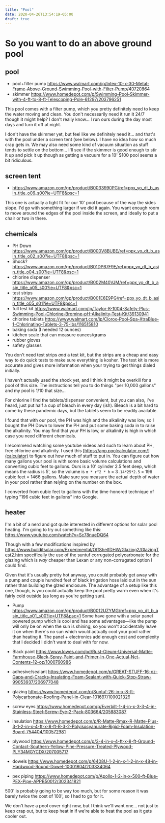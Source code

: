 ```yaml
---
title: "Pool"
date: 2020-04-26T13:54:19-05:00
draft: true
---
```


# So you want to do an above ground pool
## pool
- pool+filter pump https://www.walmart.com/ip/Intex-10-x-30-Metal-Frame-Above-Ground-Swimming-Pool-with-Filter-Pump/40720864
- skimmer https://www.homedepot.com/p/Swimming-Pool-Skimmer-with-4-ft-to-8-ft-Telescoping-Pole-61297/203796251

This pool comes with a filter pump, which you pretty definitely need
to keep the water moving and clean. You don't necessarily need it run
it 24/7 though it might help? I don't really know... I run ours during
the day most days and turn it off at night.

I don't have the skimmer yet, but feel like we definitely need
it... and that's with the pool under a screen tent (see below). I have
no idea how so much crap gets in. We may also need some kind of vacuum
situation as stuff tends to settle on the bottom... I'll see if the
skimmer is good enough to stir it up and pick it up though as getting
a vacuum for a 10' $100 pool seems a bit ridiculous.

## screen tent
- https://www.amazon.com/gp/product/B0033990PG/ref=ppx_yo_dt_b_asin_title_o06_s00?ie=UTF8&psc=1

This one is actually a tight fit for our 10' pool because of the way
the sides slope. I'd go with something larger if we did it again. You
want enough room to move around the edges of the pool inside the
screen, and ideally to put a chair or two in there.

## chemicals
- PH Down https://www.amazon.com/gp/product/B000V8BUBE/ref=ppx_yo_dt_b_asin_title_o02_s00?ie=UTF8&psc=1
- Shock? https://www.amazon.com/gp/product/B01DP67F9E/ref=ppx_yo_dt_b_asin_title_o04_s00?ie=UTF8&psc=1
- chlorine dispenser https://www.amazon.com/gp/product/B002M40VJM/ref=ppx_yo_dt_b_asin_title_o05_s00?ie=UTF8&psc=1
- test strips https://www.amazon.com/gp/product/B001E6E9PG/ref=ppx_yo_dt_b_asin_title_o05_s01?ie=UTF8&psc=1
- full test kit https://www.walmart.com/ip/Taylor-K-1004-Safety-Plus-Swimming-Pool-Chlorine-Bromine-pH-Alkalinity-Test-Kit/39130941
- chlorine tablets https://www.walmart.com/ip/Clorox-Pool-Spa-XtraBlue-1-Chlorinating-Tablets-3-75-lbs/116515810
- baking soda (I needed 12 ounces)
- kitchen scale that can measure ounces/grams
- rubber gloves
- safety glasses

You don't need test strips *and* a test kit, but the strips are a
cheap and easy way to do quick tests to make sure everything is
kosher. The test kit is more accurate and gives more information when
your trying to get things dialed initially.

I haven't actually used the shock yet, and I think it might be
overkill for a pool of this size. The instructions tell you to do
things "per 10,000 gallons" and my pool is 1/10 that size...

For chlorine I find the tablets/dispenser convenient, but you can
also, I've heard, just put half a cup of bleach in every day
(ish). Bleach is a bit hard to come by these pandemic days, but the
tablets seem to be readily available.

I found that with our pool, the PH was high and the alkalinity was
low, so I bought the PH Down to lower the PH and put some baking soda
in to raise the alkalinity. You may find that your PH is low, or
alkalinity is high in which case you need different chemicals.

I recommend watching some youtube videos and such to learn about PH,
free chlorine and alkalinity. I used this [https://app.poolcalculator.com/](calculator) to figure out how
much of stuff to put in. You can figure out how many gallons your pool
is with some basic volume calculations and converting cubic feet to
gallons. Ours is a 10' cylinder 2.5 feet deep, which means the radius
is 5', so the volume is `π * r^2 * h` = 3`.14*25*2.5` = 196 cubic feet =
1466 gallons. Make sure you measure the actual depth of water in your
pool rather than relying on the number on the box.

I converted from cubic feet to gallons with the time-honored technique
of typing "196 cubic feet in gallons" into Google.

## heater
I'm a bit of a nerd and got quite interested in different options for solar pool heating. I'm going to try out something like this:
https://www.youtube.com/watch?v=Sc78nueDQ64

Though with a few modifications inspired by
https://www.builditsolar.com/Experimental/OffShelfDHW/Glazing2/GlazingTest2.htm
specifically the use of the suntuf corrugated polycarbonate for the
glazing which is *way* cheaper than Lexan or any non-corrugated option
I could find.

Given that it's usually pretty hot anyway, you could probably get away
with a pump and couple hundred feet of black irrigation hose laid out
in the sun rather than building the glzed enclosure. The advantage of
a setup like this one, though, is you could actually keep the pool
pretty warm even when it's fairly cold outside (as long as you're
getting sun).


- Pump https://www.amazon.com/gp/product/B0012UZYMG/ref=ppx_yo_dt_b_asin_title_o01_s00?ie=UTF8&psc=1
Some have gone with a solar panel powered pump which is cool and has
some advantages—like the pump will only be on when the sun is shining,
so you won't accidentally leave it on when there's no sun which would
actually cool your pool rather than heating it. The panel +
electronics add enough cost and complexity that I decided I didn't
want to deal with for now.

- Black paint https://www.lowes.com/pd/Rust-Oleum-Universal-Matte-Farmhouse-Black-Spray-Paint-and-Primer-In-One-Actual-Net-Contents-12-oz/1000760986
- adhesive/sealant https://www.homedepot.com/p/GREAT-STUFF-16-oz-Gaps-and-Cracks-Insulating-Foam-Sealant-with-Quick-Stop-Straw-99053937/206977048
- glazing https://www.homedepot.com/p/Suntuf-26-in-x-8-ft-Polycarbonate-Roofing-Panel-in-Clear-101697/100021329
- screw eyes https://www.homedepot.com/p/Everbilt-1-4-in-x-3-3-4-in-Stainless-Steel-Screw-Eye-2-Pack-803664/205883087
- insulation https://www.homedepot.com/p/R-Matte-Rmax-R-Matte-Plus-3-1-2-in-x-4-ft-x-8-ft-R-3-2-Polyisocyanurate-Rigid-Foam-Insulation-Board-754404/100572981
- plywood https://www.homedepot.com/p/3-4-in-x-4-ft-x-8-ft-Ground-Contact-Southern-Yellow-Pine-Pressure-Treated-Plywood-PLY34MGYCDX/207005717
- dowels https://www.homedepot.com/p/6408U-1-2-in-x-1-2-in-x-48-in-Hardwood-Round-Dowel-10001804/203334064
- pex piping https://www.homedepot.com/p/Apollo-1-2-in-x-500-ft-Blue-PEX-Pipe-APPB50012/302341821

500' is probably going to be way too much, but for some reason it was
barely twice the cost of 100', so I had to go for it.

We don't have a pool cover right now, but I think we'll want
one... not just to keep crap out, but to keep heat in if we're able to
heat the pool as it gets cooler out.

